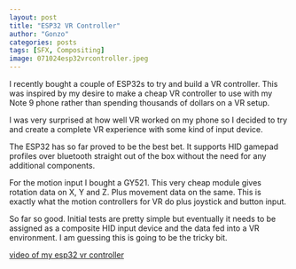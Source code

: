 ```yaml
---
layout: post
title: "ESP32 VR Controller"
author: "Gonzo"
categories: posts
tags: [SFX, Compositing]
image: 071024esp32vrcontroller.jpeg
---
```


I recently bought a couple of ESP32s to try and build a VR controller. This was inspired by my desire to make a cheap VR controller to use with my Note 9 phone rather than spending thousands of dollars on a VR setup.

I was very surprised at how well VR worked on my phone so I decided to try and create a complete VR experience with some kind of input device.

The ESP32 has so far proved to be the best bet. It supports HID gamepad profiles over bluetooth straight out of the box without the need for any additional components.

For the motion input I bought a GY521. This very cheap module gives rotation data on X, Y and Z. Plus movement data on the same. This is exactly what the motion controllers for VR do plus joystick and button input.

So far so good. Initial tests are pretty simple but eventually it needs to be assigned as a composite HID input device and the data fed into a VR environment. I am guessing this is going to be the tricky bit.

[video of my esp32 vr controller](https://www.youtube.com/watch?v=P0JaLZ5-NdY)

